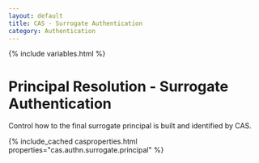 ```yaml
---
layout: default
title: CAS - Surrogate Authentication
category: Authentication
---
```

{% include variables.html %}

# Principal Resolution - Surrogate Authentication
                                                                                  
Control how to the final surrogate principal is built and identified by CAS. 

{% include_cached casproperties.html properties="cas.authn.surrogate.principal" %}
